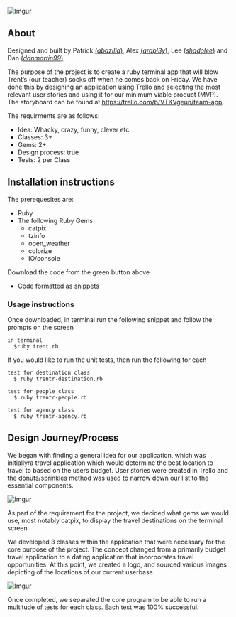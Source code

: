 ![Imgur](http://i.imgur.com/SDXwocY.jpg)

## About
Designed and built by Patrick [(_abazilla_)](https://github.com/abazilla), Alex [(_arapl3y_)](https://github.com/arapl3y), Lee [(_shadolee_)](https://github.com/shadolee) and Dan [(_danmartin99_)](https://github.com/danmartin99)

The purpose of the project is to create a ruby terminal app that will blow Trent’s (our teacher) socks off when he comes back on Friday. We have done this by designing an application using Trello and selecting the most relevant user stories and using it for our minimum viable product (MVP). The storyboard can be found at https://trello.com/b/VTKVgeun/team-app.

The requirments are as follows:
 - Idea: Whacky, crazy, funny, clever etc
 - Classes: 3+
 - Gems: 2+
 - Design process: true
 - Tests: 2 per Class

## Installation instructions
The prerequesites are:
 - Ruby
 - The following Ruby Gems
    - catpix
    - tzinfo
    - open_weather
    - colorize
    - IO/console
    
Download the code from the green button above
 - Code formatted as snippets

### Usage instructions
Once downloaded, in terminal run the following snippet and follow the prompts on the screen

```
in terminal
  $ruby trent.rb
```

If you would like to run the unit tests, then run the following for each
```
test for destination class
  $ ruby trentr-destination.rb
```
```
test for people class
  $ ruby trentr-people.rb
```
```
test for agency class
  $ ruby trentr-agency.rb
```

 
## Design Journey/Process
We began with finding a general idea for our application, which was initiallyra travel application which would determine the best location to travel to based on the users budget. User stories were created in Trello and the donuts/sprinkles method was used to narrow down our list to the essential components.

![Imgur](http://i.imgur.com/4i2S24r.png)

As part of the requirement for the project, we decided what gems we would use, most notably catpix, to display the travel destinations on the terminal screen.

We developed 3 classes within the application that were necessary for the core purpose of the project. The concept changed from a primarily budget travel application to a dating application that incorporates travel opportunities. At this point, we created a logo, and sourced various images depicting of the locations of our current userbase.

![Imgur](http://i.imgur.com/cQ0Ogs7.jpg)

Once completed, we separated the core program to be able to run a multitude of tests for each class. Each test was 100% successful.







